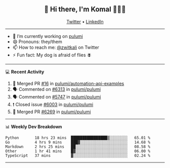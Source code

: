 <h2 align="center"> 👋 Hi there, I'm Komal 🧑🏾‍💻 </h2>
<p align="center">
    <a href="https://twitter.com/zwitkali">Twitter</a> •
    <a href="https://www.linkedin.com/in/komal-ali/">LinkedIn</a>
</p>

--------

- 🔭 I’m currently working on [pulumi](https://github.com/pulumi/pulumi)
- 😄 Pronouns: they/them
- 📫 How to reach me: [@zwitkali](https://twitter.com/zwitkali) on Twitter
- ⚡ Fun fact: My dog is afraid of flies 🪰

--------
💻 **Recent Activity**

<!--START_SECTION:activity-->
1. 🎉 Merged PR [#16](https://github.com/pulumi/automation-api-examples/pull/16) in [pulumi/automation-api-examples](https://github.com/pulumi/automation-api-examples)
2. 🗣 Commented on [#6313](https://github.com/pulumi/pulumi/issues/6313) in [pulumi/pulumi](https://github.com/pulumi/pulumi)
3. 🗣 Commented on [#5747](https://github.com/pulumi/pulumi/issues/5747) in [pulumi/pulumi](https://github.com/pulumi/pulumi)
4. ❗️ Closed issue [#6003](https://github.com/pulumi/pulumi/issues/6003) in [pulumi/pulumi](https://github.com/pulumi/pulumi)
5. 🎉 Merged PR [#6269](https://github.com/pulumi/pulumi/pull/6269) in [pulumi/pulumi](https://github.com/pulumi/pulumi)
<!--END_SECTION:activity-->

--------

📊 **Weekly Dev Breakdown**
<!--START_SECTION:waka-->
```text
Python       18 hrs 23 mins  ████████████████▒░░░░░░░░   65.01 % 
Go           4 hrs 9 mins    ███▓░░░░░░░░░░░░░░░░░░░░░   14.68 % 
Markdown     2 hrs 25 mins   ██░░░░░░░░░░░░░░░░░░░░░░░   08.58 % 
Other        1 hr 41 mins    █▓░░░░░░░░░░░░░░░░░░░░░░░   06.00 % 
TypeScript   37 mins         ▓░░░░░░░░░░░░░░░░░░░░░░░░   02.24 % 
```
<!--END_SECTION:waka-->

--------